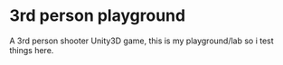 # 3rd person playground
 A 3rd person shooter Unity3D game, this is my playground/lab so i test things here.
